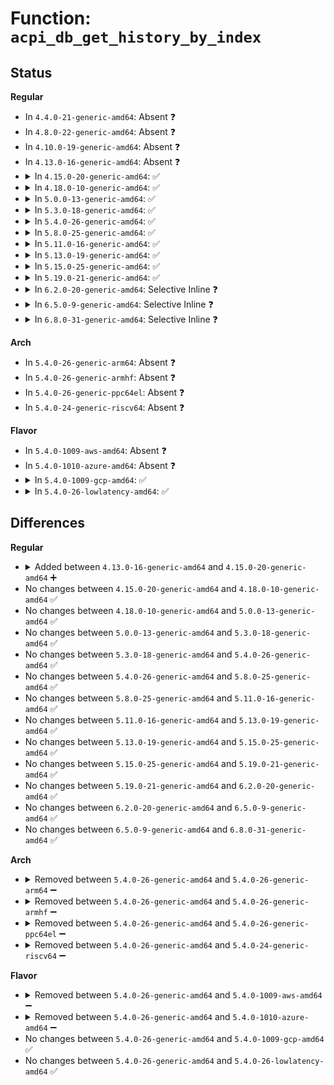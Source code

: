 # Function: <code>acpi_db_get_history_by_index</code>

## Status
<b>Regular</b>
<ul>
<li>
In <code>4.4.0-21-generic-amd64</code>: Absent ❓
</li>
<li>
In <code>4.8.0-22-generic-amd64</code>: Absent ❓
</li>
<li>
In <code>4.10.0-19-generic-amd64</code>: Absent ❓
</li>
<li>
In <code>4.13.0-16-generic-amd64</code>: Absent ❓
</li>
<li>
<details>
<summary>In <code>4.15.0-20-generic-amd64</code>: ✅</summary>

```c
char * acpi_db_get_history_by_index(u32 cmd_num)
```

```json
{
  "name": "acpi_db_get_history_by_index",
  "collision_type": "Unique Global",
  "inline_type": "No",
  "funcs": [
    {
      "addr": 18446744071584657031,
      "name": "acpi_db_get_history_by_index",
      "external": true,
      "loc": "drivers/acpi/acpica/dbhistry.c:213",
      "file": "drivers/acpi/acpica/dbhistry.c",
      "inline": "seen, unknown",
      "caller_inline": [],
      "caller_func": [
        "drivers/acpi/acpica/dbhistry.c:acpi_db_get_from_history"
      ]
    }
  ],
  "symbols": [
    {
      "addr": 18446744071584657031,
      "name": "acpi_db_get_history_by_index",
      "section": ".text",
      "bind": "STB_GLOBAL",
      "size": 85
    }
  ]
}
```
</details>
</li>
<li>
<details>
<summary>In <code>4.18.0-10-generic-amd64</code>: ✅</summary>

```c
char * acpi_db_get_history_by_index(u32 cmd_num)
```

```json
{
  "name": "acpi_db_get_history_by_index",
  "collision_type": "Unique Global",
  "inline_type": "No",
  "funcs": [
    {
      "addr": 18446744071584883057,
      "name": "acpi_db_get_history_by_index",
      "external": true,
      "loc": "drivers/acpi/acpica/dbhistry.c:179",
      "file": "drivers/acpi/acpica/dbhistry.c",
      "inline": "seen, unknown",
      "caller_inline": [],
      "caller_func": [
        "drivers/acpi/acpica/dbhistry.c:acpi_db_get_from_history"
      ]
    }
  ],
  "symbols": [
    {
      "addr": 18446744071584883057,
      "name": "acpi_db_get_history_by_index",
      "section": ".text",
      "bind": "STB_GLOBAL",
      "size": 85
    }
  ]
}
```
</details>
</li>
<li>
<details>
<summary>In <code>5.0.0-13-generic-amd64</code>: ✅</summary>

```c
char * acpi_db_get_history_by_index(u32 cmd_num)
```

```json
{
  "name": "acpi_db_get_history_by_index",
  "collision_type": "Unique Global",
  "inline_type": "No",
  "funcs": [
    {
      "addr": 18446744071584986615,
      "name": "acpi_db_get_history_by_index",
      "external": true,
      "loc": "drivers/acpi/acpica/dbhistry.c:179",
      "file": "drivers/acpi/acpica/dbhistry.c",
      "inline": "seen, unknown",
      "caller_inline": [],
      "caller_func": [
        "drivers/acpi/acpica/dbhistry.c:acpi_db_get_from_history"
      ]
    }
  ],
  "symbols": [
    {
      "addr": 18446744071584986615,
      "name": "acpi_db_get_history_by_index",
      "section": ".text",
      "bind": "STB_GLOBAL",
      "size": 85
    }
  ]
}
```
</details>
</li>
<li>
<details>
<summary>In <code>5.3.0-18-generic-amd64</code>: ✅</summary>

```c
char * acpi_db_get_history_by_index(u32 cmd_num)
```

```json
{
  "name": "acpi_db_get_history_by_index",
  "collision_type": "Unique Global",
  "inline_type": "No",
  "funcs": [
    {
      "addr": 18446744071585190145,
      "name": "acpi_db_get_history_by_index",
      "external": true,
      "loc": "drivers/acpi/acpica/dbhistry.c:179",
      "file": "drivers/acpi/acpica/dbhistry.c",
      "inline": "seen, unknown",
      "caller_inline": [],
      "caller_func": [
        "drivers/acpi/acpica/dbhistry.c:acpi_db_get_from_history"
      ]
    }
  ],
  "symbols": [
    {
      "addr": 18446744071585190145,
      "name": "acpi_db_get_history_by_index",
      "section": ".text",
      "bind": "STB_GLOBAL",
      "size": 82
    }
  ]
}
```
</details>
</li>
<li>
<details>
<summary>In <code>5.4.0-26-generic-amd64</code>: ✅</summary>

```c
char * acpi_db_get_history_by_index(u32 cmd_num)
```

```json
{
  "name": "acpi_db_get_history_by_index",
  "collision_type": "Unique Global",
  "inline_type": "No",
  "funcs": [
    {
      "addr": 18446744071585326498,
      "name": "acpi_db_get_history_by_index",
      "external": true,
      "loc": "drivers/acpi/acpica/dbhistry.c:179",
      "file": "drivers/acpi/acpica/dbhistry.c",
      "inline": "seen, unknown",
      "caller_inline": [],
      "caller_func": [
        "drivers/acpi/acpica/dbhistry.c:acpi_db_get_from_history"
      ]
    }
  ],
  "symbols": [
    {
      "addr": 18446744071585326498,
      "name": "acpi_db_get_history_by_index",
      "section": ".text",
      "bind": "STB_GLOBAL",
      "size": 82
    }
  ]
}
```
</details>
</li>
<li>
<details>
<summary>In <code>5.8.0-25-generic-amd64</code>: ✅</summary>

```c
char * acpi_db_get_history_by_index(u32 cmd_num)
```

```json
{
  "name": "acpi_db_get_history_by_index",
  "collision_type": "Unique Global",
  "inline_type": "No",
  "funcs": [
    {
      "addr": 18446744071586033066,
      "name": "acpi_db_get_history_by_index",
      "external": true,
      "loc": "drivers/acpi/acpica/dbhistry.c:178",
      "file": "drivers/acpi/acpica/dbhistry.c",
      "inline": "seen, unknown",
      "caller_inline": [],
      "caller_func": [
        "drivers/acpi/acpica/dbhistry.c:acpi_db_get_from_history"
      ]
    }
  ],
  "symbols": [
    {
      "addr": 18446744071586033066,
      "name": "acpi_db_get_history_by_index",
      "section": ".text",
      "bind": "STB_GLOBAL",
      "size": 82
    }
  ]
}
```
</details>
</li>
<li>
<details>
<summary>In <code>5.11.0-16-generic-amd64</code>: ✅</summary>

```c
char * acpi_db_get_history_by_index(u32 cmd_num)
```

```json
{
  "name": "acpi_db_get_history_by_index",
  "collision_type": "Unique Global",
  "inline_type": "No",
  "funcs": [
    {
      "addr": 18446744071586155887,
      "name": "acpi_db_get_history_by_index",
      "external": true,
      "loc": "drivers/acpi/acpica/dbhistry.c:178",
      "file": "drivers/acpi/acpica/dbhistry.c",
      "inline": "seen, unknown",
      "caller_inline": [],
      "caller_func": [
        "drivers/acpi/acpica/dbhistry.c:acpi_db_get_from_history"
      ]
    }
  ],
  "symbols": [
    {
      "addr": 18446744071586155887,
      "name": "acpi_db_get_history_by_index",
      "section": ".text",
      "bind": "STB_GLOBAL",
      "size": 82
    }
  ]
}
```
</details>
</li>
<li>
<details>
<summary>In <code>5.13.0-19-generic-amd64</code>: ✅</summary>

```c
char * acpi_db_get_history_by_index(u32 cmd_num)
```

```json
{
  "name": "acpi_db_get_history_by_index",
  "collision_type": "Unique Global",
  "inline_type": "No",
  "funcs": [
    {
      "addr": 18446744071586032606,
      "name": "acpi_db_get_history_by_index",
      "external": true,
      "loc": "drivers/acpi/acpica/dbhistry.c:178",
      "file": "drivers/acpi/acpica/dbhistry.c",
      "inline": "seen, unknown",
      "caller_inline": [],
      "caller_func": [
        "drivers/acpi/acpica/dbhistry.c:acpi_db_get_from_history"
      ]
    }
  ],
  "symbols": [
    {
      "addr": 18446744071586032606,
      "name": "acpi_db_get_history_by_index",
      "section": ".text",
      "bind": "STB_GLOBAL",
      "size": 82
    }
  ]
}
```
</details>
</li>
<li>
<details>
<summary>In <code>5.15.0-25-generic-amd64</code>: ✅</summary>

```c
char * acpi_db_get_history_by_index(u32 cmd_num)
```

```json
{
  "name": "acpi_db_get_history_by_index",
  "collision_type": "Unique Global",
  "inline_type": "No",
  "funcs": [
    {
      "addr": 18446744071586523530,
      "name": "acpi_db_get_history_by_index",
      "external": true,
      "loc": "drivers/acpi/acpica/dbhistry.c:178",
      "file": "drivers/acpi/acpica/dbhistry.c",
      "inline": "seen, unknown",
      "caller_inline": [],
      "caller_func": [
        "drivers/acpi/acpica/dbhistry.c:acpi_db_get_from_history"
      ]
    }
  ],
  "symbols": [
    {
      "addr": 18446744071586523530,
      "name": "acpi_db_get_history_by_index",
      "section": ".text",
      "bind": "STB_GLOBAL",
      "size": 161
    }
  ]
}
```
</details>
</li>
<li>
<details>
<summary>In <code>5.19.0-21-generic-amd64</code>: ✅</summary>

```c
char * acpi_db_get_history_by_index(u32 cmd_num)
```

```json
{
  "name": "acpi_db_get_history_by_index",
  "collision_type": "Unique Global",
  "inline_type": "No",
  "funcs": [
    {
      "addr": 18446744071587780437,
      "name": "acpi_db_get_history_by_index",
      "external": true,
      "loc": "drivers/acpi/acpica/dbhistry.c:178",
      "file": "drivers/acpi/acpica/dbhistry.c",
      "inline": "seen, unknown",
      "caller_inline": [],
      "caller_func": [
        "drivers/acpi/acpica/dbhistry.c:acpi_db_get_from_history"
      ]
    }
  ],
  "symbols": [
    {
      "addr": 18446744071587780437,
      "name": "acpi_db_get_history_by_index",
      "section": ".text",
      "bind": "STB_GLOBAL",
      "size": 169
    }
  ]
}
```
</details>
</li>
<li>
<details>
<summary>In <code>6.2.0-20-generic-amd64</code>: Selective Inline ❓</summary>

```c
char * acpi_db_get_history_by_index(u32 cmd_num)
```

```json
{
  "name": "acpi_db_get_history_by_index",
  "collision_type": "Unique Global",
  "inline_type": "Selective",
  "funcs": [
    {
      "addr": 18446744071589113654,
      "name": "acpi_db_get_history_by_index",
      "external": true,
      "loc": "drivers/acpi/acpica/dbhistry.c:178",
      "file": "drivers/acpi/acpica/dbhistry.c",
      "inline": "not declared, inlined",
      "caller_inline": [
        "drivers/acpi/acpica/dbhistry.c:acpi_db_get_from_history"
      ],
      "caller_func": []
    }
  ],
  "symbols": [
    {
      "addr": 18446744071589113888,
      "name": "acpi_db_get_history_by_index",
      "section": ".text",
      "bind": "STB_GLOBAL",
      "size": 204
    }
  ]
}
```
</details>
</li>
<li>
<details>
<summary>In <code>6.5.0-9-generic-amd64</code>: Selective Inline ❓</summary>

```c
char * acpi_db_get_history_by_index(u32 cmd_num)
```

```json
{
  "name": "acpi_db_get_history_by_index",
  "collision_type": "Unique Global",
  "inline_type": "Selective",
  "funcs": [
    {
      "addr": 18446744071589405606,
      "name": "acpi_db_get_history_by_index",
      "external": true,
      "loc": "drivers/acpi/acpica/dbhistry.c:178",
      "file": "drivers/acpi/acpica/dbhistry.c",
      "inline": "not declared, inlined",
      "caller_inline": [
        "drivers/acpi/acpica/dbhistry.c:acpi_db_get_from_history"
      ],
      "caller_func": []
    }
  ],
  "symbols": [
    {
      "addr": 18446744071589405840,
      "name": "acpi_db_get_history_by_index",
      "section": ".text",
      "bind": "STB_GLOBAL",
      "size": 204
    }
  ]
}
```
</details>
</li>
<li>
<details>
<summary>In <code>6.8.0-31-generic-amd64</code>: Selective Inline ❓</summary>

```c
char * acpi_db_get_history_by_index(u32 cmd_num)
```

```json
{
  "name": "acpi_db_get_history_by_index",
  "collision_type": "Unique Global",
  "inline_type": "Selective",
  "funcs": [
    {
      "addr": 18446744071589713206,
      "name": "acpi_db_get_history_by_index",
      "external": true,
      "loc": "drivers/acpi/acpica/dbhistry.c:178",
      "file": "drivers/acpi/acpica/dbhistry.c",
      "inline": "not declared, inlined",
      "caller_inline": [
        "drivers/acpi/acpica/dbhistry.c:acpi_db_get_from_history"
      ],
      "caller_func": []
    }
  ],
  "symbols": [
    {
      "addr": 18446744071589713440,
      "name": "acpi_db_get_history_by_index",
      "section": ".text",
      "bind": "STB_GLOBAL",
      "size": 204
    }
  ]
}
```
</details>
</li>
</ul>
<b>Arch</b>
<ul>
<li>
In <code>5.4.0-26-generic-arm64</code>: Absent ❓
</li>
<li>
In <code>5.4.0-26-generic-armhf</code>: Absent ❓
</li>
<li>
In <code>5.4.0-26-generic-ppc64el</code>: Absent ❓
</li>
<li>
In <code>5.4.0-24-generic-riscv64</code>: Absent ❓
</li>
</ul>
<b>Flavor</b>
<ul>
<li>
In <code>5.4.0-1009-aws-amd64</code>: Absent ❓
</li>
<li>
In <code>5.4.0-1010-azure-amd64</code>: Absent ❓
</li>
<li>
<details>
<summary>In <code>5.4.0-1009-gcp-amd64</code>: ✅</summary>

```c
char * acpi_db_get_history_by_index(u32 cmd_num)
```

```json
{
  "name": "acpi_db_get_history_by_index",
  "collision_type": "Unique Global",
  "inline_type": "No",
  "funcs": [
    {
      "addr": 18446744071585278082,
      "name": "acpi_db_get_history_by_index",
      "external": true,
      "loc": "drivers/acpi/acpica/dbhistry.c:179",
      "file": "drivers/acpi/acpica/dbhistry.c",
      "inline": "seen, unknown",
      "caller_inline": [],
      "caller_func": [
        "drivers/acpi/acpica/dbhistry.c:acpi_db_get_from_history"
      ]
    }
  ],
  "symbols": [
    {
      "addr": 18446744071585278082,
      "name": "acpi_db_get_history_by_index",
      "section": ".text",
      "bind": "STB_GLOBAL",
      "size": 82
    }
  ]
}
```
</details>
</li>
<li>
<details>
<summary>In <code>5.4.0-26-lowlatency-amd64</code>: ✅</summary>

```c
char * acpi_db_get_history_by_index(u32 cmd_num)
```

```json
{
  "name": "acpi_db_get_history_by_index",
  "collision_type": "Unique Global",
  "inline_type": "No",
  "funcs": [
    {
      "addr": 18446744071585384242,
      "name": "acpi_db_get_history_by_index",
      "external": true,
      "loc": "drivers/acpi/acpica/dbhistry.c:179",
      "file": "drivers/acpi/acpica/dbhistry.c",
      "inline": "seen, unknown",
      "caller_inline": [],
      "caller_func": [
        "drivers/acpi/acpica/dbhistry.c:acpi_db_get_from_history"
      ]
    }
  ],
  "symbols": [
    {
      "addr": 18446744071585384242,
      "name": "acpi_db_get_history_by_index",
      "section": ".text",
      "bind": "STB_GLOBAL",
      "size": 82
    }
  ]
}
```
</details>
</li>
</ul>

## Differences
<b>Regular</b>
<ul>
<li>
<details>
<summary>Added between <code>4.13.0-16-generic-amd64</code> and <code>4.15.0-20-generic-amd64</code> ➕</summary>

```c
char * acpi_db_get_history_by_index(u32 cmd_num)
```
</details>
</li>
<li>
No changes between <code>4.15.0-20-generic-amd64</code> and <code>4.18.0-10-generic-amd64</code> ✅
</li>
<li>
No changes between <code>4.18.0-10-generic-amd64</code> and <code>5.0.0-13-generic-amd64</code> ✅
</li>
<li>
No changes between <code>5.0.0-13-generic-amd64</code> and <code>5.3.0-18-generic-amd64</code> ✅
</li>
<li>
No changes between <code>5.3.0-18-generic-amd64</code> and <code>5.4.0-26-generic-amd64</code> ✅
</li>
<li>
No changes between <code>5.4.0-26-generic-amd64</code> and <code>5.8.0-25-generic-amd64</code> ✅
</li>
<li>
No changes between <code>5.8.0-25-generic-amd64</code> and <code>5.11.0-16-generic-amd64</code> ✅
</li>
<li>
No changes between <code>5.11.0-16-generic-amd64</code> and <code>5.13.0-19-generic-amd64</code> ✅
</li>
<li>
No changes between <code>5.13.0-19-generic-amd64</code> and <code>5.15.0-25-generic-amd64</code> ✅
</li>
<li>
No changes between <code>5.15.0-25-generic-amd64</code> and <code>5.19.0-21-generic-amd64</code> ✅
</li>
<li>
No changes between <code>5.19.0-21-generic-amd64</code> and <code>6.2.0-20-generic-amd64</code> ✅
</li>
<li>
No changes between <code>6.2.0-20-generic-amd64</code> and <code>6.5.0-9-generic-amd64</code> ✅
</li>
<li>
No changes between <code>6.5.0-9-generic-amd64</code> and <code>6.8.0-31-generic-amd64</code> ✅
</li>
</ul>
<b>Arch</b>
<ul>
<li>
<details>
<summary>Removed between <code>5.4.0-26-generic-amd64</code> and <code>5.4.0-26-generic-arm64</code> ➖</summary>

```c
char * acpi_db_get_history_by_index(u32 cmd_num)
```
</details>
</li>
<li>
<details>
<summary>Removed between <code>5.4.0-26-generic-amd64</code> and <code>5.4.0-26-generic-armhf</code> ➖</summary>

```c
char * acpi_db_get_history_by_index(u32 cmd_num)
```
</details>
</li>
<li>
<details>
<summary>Removed between <code>5.4.0-26-generic-amd64</code> and <code>5.4.0-26-generic-ppc64el</code> ➖</summary>

```c
char * acpi_db_get_history_by_index(u32 cmd_num)
```
</details>
</li>
<li>
<details>
<summary>Removed between <code>5.4.0-26-generic-amd64</code> and <code>5.4.0-24-generic-riscv64</code> ➖</summary>

```c
char * acpi_db_get_history_by_index(u32 cmd_num)
```
</details>
</li>
</ul>
<b>Flavor</b>
<ul>
<li>
<details>
<summary>Removed between <code>5.4.0-26-generic-amd64</code> and <code>5.4.0-1009-aws-amd64</code> ➖</summary>

```c
char * acpi_db_get_history_by_index(u32 cmd_num)
```
</details>
</li>
<li>
<details>
<summary>Removed between <code>5.4.0-26-generic-amd64</code> and <code>5.4.0-1010-azure-amd64</code> ➖</summary>

```c
char * acpi_db_get_history_by_index(u32 cmd_num)
```
</details>
</li>
<li>
No changes between <code>5.4.0-26-generic-amd64</code> and <code>5.4.0-1009-gcp-amd64</code> ✅
</li>
<li>
No changes between <code>5.4.0-26-generic-amd64</code> and <code>5.4.0-26-lowlatency-amd64</code> ✅
</li>
</ul>

